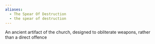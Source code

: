 ```yaml
---
aliases:
  - The Spear Of Destruction
  - the spear of destruction
---
```


An ancient artifact of the church, designed to obliterate weapons, rather than a direct offence